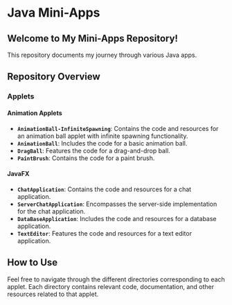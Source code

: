 # Java Mini-Apps 

## Welcome to My Mini-Apps Repository!

This repository documents my journey through various Java apps.

## Repository Overview

### Applets

#### Animation Applets
- **`AnimationBall-InfiniteSpawning`**: Contains the code and resources for an animation ball applet with infinite spawning functionality.
- **`AnimationBall`**: Includes the code for a basic animation ball.
- **`DragBall`**: Features the code for a drag-and-drop ball.
- **`PaintBrush`**: Contains the code for a paint brush.

#### JavaFX
- **`ChatApplication`**: Contains the code and resources for a chat application.
- **`ServerChatApplication`**: Encompasses the server-side implementation for the chat application.
- **`DataBaseApplication`**: Includes the code and resources for a database application.
- **`TextEditor`**: Features the code and resources for a text editor application.

## How to Use
Feel free to navigate through the different directories corresponding to each applet. Each directory contains relevant code, documentation, and other resources related to that applet.
